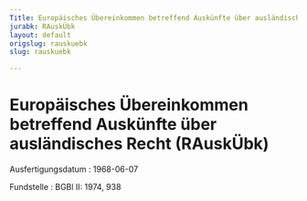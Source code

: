 ```yaml
---
Title: Europäisches Übereinkommen betreffend Auskünfte über ausländisches Recht
jurabk: RAuskÜbk
layout: default
origslug: rauskuebk
slug: rauskuebk

---
```


# Europäisches Übereinkommen betreffend Auskünfte über ausländisches Recht (RAuskÜbk)

Ausfertigungsdatum
:   1968-06-07

Fundstelle
:   BGBl II: 1974, 938


